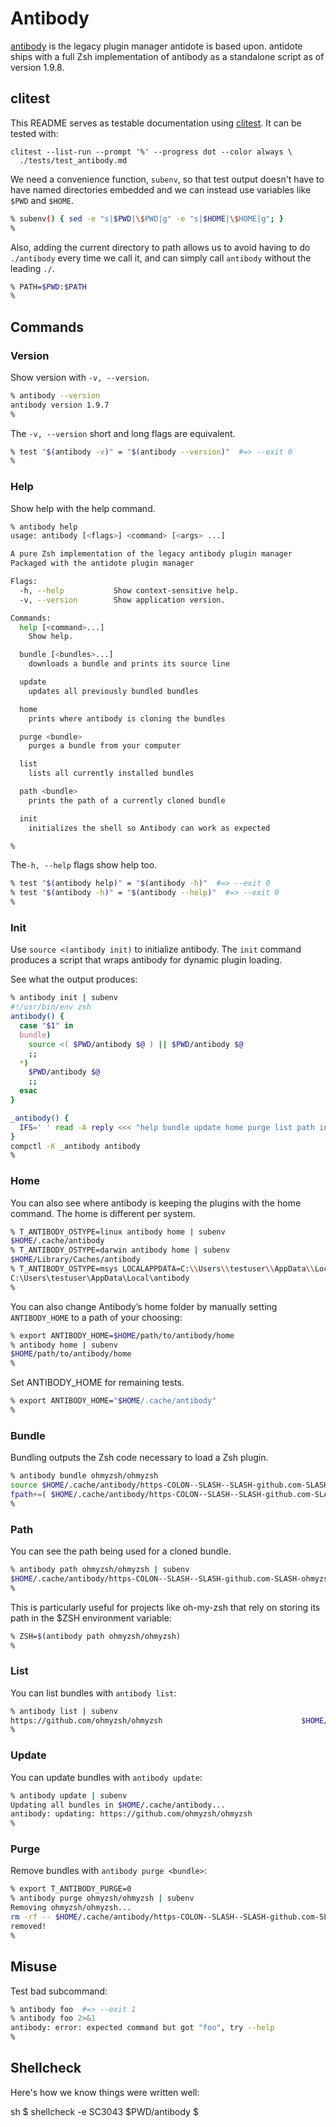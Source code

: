 # Antibody

[antibody][antibody] is the legacy plugin manager antidote is based upon. antidote ships
with a full Zsh implementation of antibody as a standalone script as of version 1.9.8.

## clitest

This README serves as testable documentation using [clitest][clitest]. It can be tested
with:

```
clitest --list-run --prompt '%' --progress dot --color always \
  ./tests/test_antibody.md
```

We need a convenience function, `subenv`, so that test output doesn't have to have named
directories embedded and we can instead use variables like `$PWD` and `$HOME`.

```sh
% subenv() { sed -e "s|$PWD|\$PWD|g" -e "s|$HOME|\$HOME|g"; }
%
```

Also, adding the current directory to path allows us to avoid having to do `./antibody`
every time we call it, and can simply call `antibody` without the leading `./`.

```sh
% PATH=$PWD:$PATH
%
```

## Commands

### Version

Show version with `-v, --version`.

```sh
% antibody --version
antibody version 1.9.7
%
```

The `-v, --version` short and long flags are equivalent.

```sh
% test "$(antibody -v)" = "$(antibody --version)"  #=> --exit 0
%
```

### Help

Show help with the help command.

```sh
% antibody help
usage: antibody [<flags>] <command> [<args> ...]

A pure Zsh implementation of the legacy antibody plugin manager
Packaged with the antidote plugin manager

Flags:
  -h, --help           Show context-sensitive help.
  -v, --version        Show application version.

Commands:
  help [<command>...]
    Show help.

  bundle [<bundles>...]
    downloads a bundle and prints its source line

  update
    updates all previously bundled bundles

  home
    prints where antibody is cloning the bundles

  purge <bundle>
    purges a bundle from your computer

  list
    lists all currently installed bundles

  path <bundle>
    prints the path of a currently cloned bundle

  init
    initializes the shell so Antibody can work as expected

%
```

The`-h, --help` flags show help too.

```sh
% test "$(antibody help)" = "$(antibody -h)"  #=> --exit 0
% test "$(antibody -h)" = "$(antibody --help)"  #=> --exit 0
%
```

### Init

Use `source <(antibody init)` to initialize antibody. The `init` command produces a
script that wraps antibody for dynamic plugin loading.

See what the output produces:

```sh
% antibody init | subenv
#!/usr/bin/env zsh
antibody() {
  case "$1" in
  bundle)
    source <( $PWD/antibody $@ ) || $PWD/antibody $@
    ;;
  *)
    $PWD/antibody $@
    ;;
  esac
}

_antibody() {
  IFS=' ' read -A reply <<< "help bundle update home purge list path init"
}
compctl -K _antibody antibody
%
```

### Home

You can also see where antibody is keeping the plugins with the home command. The home
is different per system.

```sh
% T_ANTIBODY_OSTYPE=linux antibody home | subenv
$HOME/.cache/antibody
% T_ANTIBODY_OSTYPE=darwin antibody home | subenv
$HOME/Library/Caches/antibody
% T_ANTIBODY_OSTYPE=msys LOCALAPPDATA=C:\\Users\\testuser\\AppData\\Local antibody home | subenv
C:\Users\testuser\AppData\Local\antibody
%
```

You can also change Antibody’s home folder by manually setting `ANTIBODY_HOME` to a path
of your choosing:

```sh
% export ANTIBODY_HOME=$HOME/path/to/antibody/home
% antibody home | subenv
$HOME/path/to/antibody/home
%
```

Set ANTIBODY_HOME for remaining tests.

```sh
% export ANTIBODY_HOME="$HOME/.cache/antibody"
%
```

### Bundle

Bundling outputs the Zsh code necessary to load a Zsh plugin.

```sh
% antibody bundle ohmyzsh/ohmyzsh
source $HOME/.cache/antibody/https-COLON--SLASH--SLASH-github.com-SLASH-ohmyzsh-SLASH-ohmyzsh/oh-my-zsh.sh
fpath+=( $HOME/.cache/antibody/https-COLON--SLASH--SLASH-github.com-SLASH-ohmyzsh-SLASH-ohmyzsh )
%
```

### Path

You can see the path being used for a cloned bundle.

```sh
% antibody path ohmyzsh/ohmyzsh | subenv
$HOME/.cache/antibody/https-COLON--SLASH--SLASH-github.com-SLASH-ohmyzsh-SLASH-ohmyzsh
%
```

This is particularly useful for projects like oh-my-zsh that rely on storing its path in
the $ZSH environment variable:

```sh
% ZSH=$(antibody path ohmyzsh/ohmyzsh)
%
```

### List

You can list bundles with `antibody list`:

```sh
% antibody list | subenv
https://github.com/ohmyzsh/ohmyzsh                               $HOME/.cache/antibody/https-COLON--SLASH--SLASH-github.com-SLASH-ohmyzsh-SLASH-ohmyzsh
%
```

### Update

You can update bundles with `antibody update`:

```sh
% antibody update | subenv
Updating all bundles in $HOME/.cache/antibody...
antibody: updating: https://github.com/ohmyzsh/ohmyzsh
%
```

### Purge

Remove bundles with `antibody purge <bundle>`:

```sh
% export T_ANTIBODY_PURGE=0
% antibody purge ohmyzsh/ohmyzsh | subenv
Removing ohmyzsh/ohmyzsh...
rm -rf -- $HOME/.cache/antibody/https-COLON--SLASH--SLASH-github.com-SLASH-ohmyzsh-SLASH-ohmyzsh
removed!
%
```

## Misuse

Test bad subcommand:

```sh
% antibody foo  #=> --exit 1
% antibody foo 2>&1
antibody: error: expected command but got "foo", try --help
%
```

## Shellcheck

Here's how we know things were written well:

sh
$ shellcheck -e SC3043 $PWD/antibody
$


[antibody]: https://github.com/getantibody/antibody
[clitest]: https://github.com/aureliojargas/clitest
